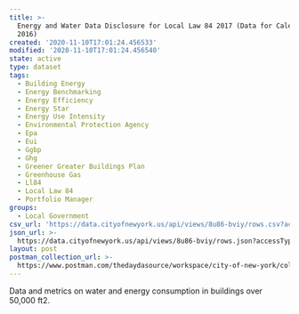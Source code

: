 ```yaml
---
title: >-
  Energy and Water Data Disclosure for Local Law 84 2017 (Data for Calendar Year
  2016)
created: '2020-11-10T17:01:24.456533'
modified: '2020-11-10T17:01:24.456540'
state: active
type: dataset
tags:
  - Building Energy
  - Energy Benchmarking
  - Energy Efficiency
  - Energy Star
  - Energy Use Intensity
  - Environmental Protection Agency
  - Epa
  - Eui
  - Ggbp
  - Ghg
  - Greener Greater Buildings Plan
  - Greenhouse Gas
  - Ll84
  - Local Law 84
  - Portfolio Manager
groups:
  - Local Government
csv_url: 'https://data.cityofnewyork.us/api/views/8u86-bviy/rows.csv?accessType=DOWNLOAD'
json_url: >-
  https://data.cityofnewyork.us/api/views/8u86-bviy/rows.json?accessType=DOWNLOAD
layout: post
postman_collection_url: >-
  https://www.postman.com/thedaydasource/workspace/city-of-new-york/collection/15909983-7757d73a-2c40-47a0-a20d-90a75f307d85
---
```

Data and metrics on water and energy consumption in buildings over 50,000 ft2.
